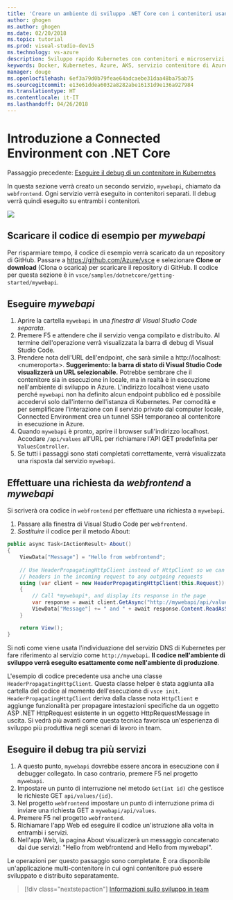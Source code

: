 ```yaml
---
title: 'Creare un ambiente di sviluppo .NET Core con i contenitori usando Kubernetes nel cloud - Passaggio 5: Chiamare un altro contenitore | Microsoft Docs'
author: ghogen
ms.author: ghogen
ms.date: 02/20/2018
ms.topic: tutorial
ms.prod: visual-studio-dev15
ms.technology: vs-azure
description: Sviluppo rapido Kubernetes con contenitori e microservizi in Azure
keywords: Docker, Kubernetes, Azure, AKS, servizio contenitore di Azure, contenitori
manager: douge
ms.openlocfilehash: 6ef3a79d0b79feae64adcaebe31daa48ba75ab75
ms.sourcegitcommit: e13e61ddea6032a8282abe16131d9e136a927984
ms.translationtype: HT
ms.contentlocale: it-IT
ms.lasthandoff: 04/26/2018
---
```

# <a name="get-started-on-connected-environment-with-net-core"></a>Introduzione a Connected Environment con .NET Core

Passaggio precedente: [Eseguire il debug di un contenitore in Kubernetes](get-started-netcore-04.md)

In questa sezione verrà creato un secondo servizio, `mywebapi`, chiamato da `webfrontend`. Ogni servizio verrà eseguito in contenitori separati. Il debug verrà quindi eseguito su entrambi i contenitori.

![](media/multi-container.png)

## <a name="download-sample-code-for-mywebapi"></a>Scaricare il codice di esempio per *mywebapi*
Per risparmiare tempo, il codice di esempio verrà scaricato da un repository di GitHub. Passare a https://github.com/Azure/vsce e selezionare **Clone or download** (Clona o scarica) per scaricare il repository di GitHub. Il codice per questa sezione è in `vsce/samples/dotnetcore/getting-started/mywebapi`.


## <a name="run-mywebapi"></a>Eseguire *mywebapi*
1. Aprire la cartella `mywebapi` in una *finestra di Visual Studio Code separata*.
1. Premere F5 e attendere che il servizio venga compilato e distribuito. Al termine dell'operazione verrà visualizzata la barra di debug di Visual Studio Code.
1. Prendere nota dell'URL dell'endpoint, che sarà simile a http://localhost:\<numeroporta\>. **Suggerimento: la barra di stato di Visual Studio Code visualizzerà un URL selezionabile.** Potrebbe sembrare che il contenitore sia in esecuzione in locale, ma in realtà è in esecuzione nell'ambiente di sviluppo in Azure. L'indirizzo localhost viene usato perché `mywebapi` non ha definito alcun endpoint pubblico ed è possibile accedervi solo dall'interno dell'istanza di Kubernetes. Per comodità e per semplificare l'interazione con il servizio privato dal computer locale, Connected Environment crea un tunnel SSH temporaneo al contenitore in esecuzione in Azure.
1. Quando `mywebapi` è pronto, aprire il browser sull'indirizzo localhost. Accodare `/api/values` all'URL per richiamare l'API GET predefinita per `ValuesController`. 
1. Se tutti i passaggi sono stati completati correttamente, verrà visualizzata una risposta dal servizio `mywebapi`.


## <a name="make-a-request-from-webfrontend-to-mywebapi"></a>Effettuare una richiesta da *webfrontend* a *mywebapi*
Si scriverà ora codice in `webfrontend` per effettuare una richiesta a `mywebapi`.
1. Passare alla finestra di Visual Studio Code per `webfrontend`.
1. *Sostituire* il codice per il metodo About:

```csharp
public async Task<IActionResult> About()
{
    ViewData["Message"] = "Hello from webfrontend";
    
    // Use HeaderPropagatingHttpClient instead of HttpClient so we can propagate
    // headers in the incoming request to any outgoing requests
    using (var client = new HeaderPropagatingHttpClient(this.Request))
    {
        // Call *mywebapi*, and display its response in the page
        var response = await client.GetAsync("http://mywebapi/api/values/1");
        ViewData["Message"] += " and " + await response.Content.ReadAsStringAsync();
    }

    return View();
}
```

Si noti come viene usata l'individuazione del servizio DNS di Kubernetes per fare riferimento al servizio come `http://mywebapi`. **Il codice nell'ambiente di sviluppo verrà eseguito esattamente come nell'ambiente di produzione**.

L'esempio di codice precedente usa anche una classe `HeaderPropagatingHttpClient`. Questa classe helper è stata aggiunta alla cartella del codice al momento dell'esecuzione di `vsce init`. `HeaderPropagatingHttpClient` deriva dalla classe nota `HttpClient` e aggiunge funzionalità per propagare intestazioni specifiche da un oggetto ASP .NET HttpRequest esistente in un oggetto HttpRequestMessage in uscita. Si vedrà più avanti come questa tecnica favorisca un'esperienza di sviluppo più produttiva negli scenari di lavoro in team.


## <a name="debug-across-multiple-services"></a>Eseguire il debug tra più servizi
1. A questo punto, `mywebapi` dovrebbe essere ancora in esecuzione con il debugger collegato. In caso contrario, premere F5 nel progetto `mywebapi`.
1. Impostare un punto di interruzione nel metodo `Get(int id)` che gestisce le richieste GET `api/values/{id}`.
1. Nel progetto `webfrontend` impostare un punto di interruzione prima di inviare una richiesta GET a `mywebapi/api/values`.
1. Premere F5 nel progetto `webfrontend`.
1. Richiamare l'app Web ed eseguire il codice un'istruzione alla volta in entrambi i servizi.
1. Nell'app Web, la pagina About visualizzerà un messaggio concatenato dai due servizi: "Hello from webfrontend and Hello from mywebapi".


Le operazioni per questo passaggio sono completate. È ora disponibile un'applicazione multi-contenitore in cui ogni contenitore può essere sviluppato e distribuito separatamente.

> [!div class="nextstepaction"]
> [Informazioni sullo sviluppo in team](get-started-netcore-06.md)


